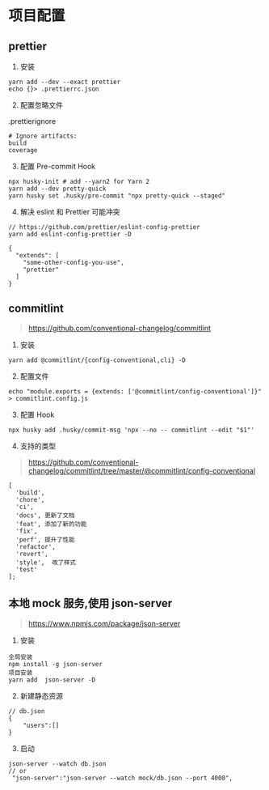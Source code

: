 # 项目配置

## prettier

1. 安装

```shell
yarn add --dev --exact prettier
echo {}> .prettierrc.json
```

2. 配置忽略文件

.prettierignore

```t
# Ignore artifacts:
build
coverage
```

3. 配置 Pre-commit Hook

```shell
npx husky-init # add --yarn2 for Yarn 2
yarn add --dev pretty-quick
yarn husky set .husky/pre-commit "npx pretty-quick --staged"

```

4. 解决 eslint 和 Prettier 可能冲突

```
// https://github.com/prettier/eslint-config-prettier
yarn add eslint-config-prettier -D

{
  "extends": [
    "some-other-config-you-use",
    "prettier"
  ]
}
```

## commitlint

> https://github.com/conventional-changelog/commitlint

1. 安装

```shell
yarn add @commitlint/{config-conventional,cli} -D
```

2. 配置文件

```shell
echo "module.exports = {extends: ['@commitlint/config-conventional']}" > commitlint.config.js
```

3. 配置 Hook

```shell
npx husky add .husky/commit-msg 'npx --no -- commitlint --edit "$1"'
```

4. 支持的类型

> https://github.com/conventional-changelog/commitlint/tree/master/@commitlint/config-conventional

```
[
  'build',
  'chore',
  'ci',
  'docs', 更新了文档
  'feat', 添加了新的功能
  'fix',
  'perf', 提升了性能
  'refactor',
  'revert',
  'style',  改了样式
  'test'
];
```

## 本地 mock 服务,使用 json-server

> https://www.npmjs.com/package/json-server

1. 安装

```shell
全局安装
npm install -g json-server
项目安装
yarn add  json-server -D
```

2. 新建静态资源

```
// db.json
{
    "users":[]
}
```

3. 启动

```shell
json-server --watch db.json
// or
 "json-server":"json-server --watch mock/db.json --port 4000",
```
